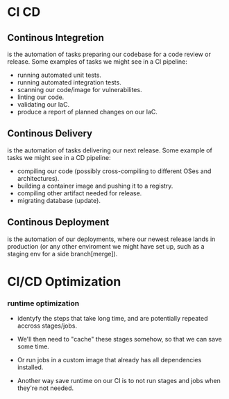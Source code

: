 # CI CD

## Continous Integretion

is the automation of tasks preparing our codebase for a code review or release. Some examples of tasks we might see in a CI pipeline:

- running automated unit tests.
- running automated integration tests.
- scanning our code/image for vulnerabilites.
- linting our code.
- validating our IaC.
- produce a report of planned changes on our IaC.

## Continous Delivery

is the automation of tasks delivering our next release. Some example of tasks we might see in a CD pipeline:

- compiling our code (possibly cross-compiling to different OSes and architectures).
- building a container image and pushing it to a registry.
- compiling other artifact needed for release.
- migrating database (update).

## Continous Deployment

is the automation of our deployments, where our newest release lands in production (or any other enviroment we might have set up, such as a staging env for a side branch[merge]).


# CI/CD Optimization

### runtime optimization

- identyfy the steps that take long time, and are potentially repeated accross stages/jobs.
- We'll then need to "cache" these stages somehow, so that we can save some time.
- Or run jobs in a custom image that already has all dependencies installed.

- Another way save runtime on our CI is to not run stages and jobs when they're not needed.

